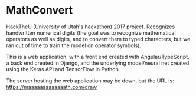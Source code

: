 # MathConvert
HackTheU (University of Utah's hackathon) 2017 project. Recognizes handwritten numerical digits (the goal was to recognize mathematical operators as well as digits, and to convert them to typed characters, but we ran out of time to train the model on operator symbols).

This is a web application, with a front end created with Angular/TypeScript, a back end created in Django, and the underlying model/neural net created using the Keras API and TensorFlow in Python. 

The server hosting the web application may be down, but the URL is: https://maaaaaaaaaaaaath.com/draw

